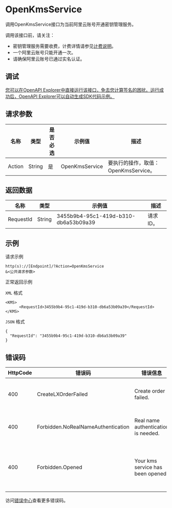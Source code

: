 # OpenKmsService

调用OpenKmsService接口为当前阿里云账号开通密钥管理服务。

调用该接口前，请关注：

-   密钥管理服务需要收费，计费详情请参见[计费说明](~~52608~~)。
-   一个阿里云账号只能开通一次。
-   请确保阿里云账号已通过实名认证。

## 调试

[您可以在OpenAPI Explorer中直接运行该接口，免去您计算签名的困扰。运行成功后，OpenAPI Explorer可以自动生成SDK代码示例。](https://api.aliyun.com/#product=Kms&api=OpenKmsService&type=RPC&version=2016-01-20)

## 请求参数

|名称|类型|是否必选|示例值|描述|
|--|--|----|---|--|
|Action|String|是|OpenKmsService|要执行的操作，取值：OpenKmsService。 |

## 返回数据

|名称|类型|示例值|描述|
|--|--|---|--|
|RequestId|String|3455b9b4-95c1-419d-b310-db6a53b09a39|请求ID。 |

## 示例

请求示例

```
http(s)://[Endpoint]/?Action=OpenKmsService
&<公共请求参数>
```

正常返回示例

`XML` 格式

```
<KMS>
      <RequestId>3455b9b4-95c1-419d-b310-db6a53b09a39</RequestId>
</KMS>
```

`JSON` 格式

```
{
  "RequestId": "3455b9b4-95c1-419d-b310-db6a53b09a39"
}
```

## 错误码

|HttpCode|错误码|错误信息|描述|
|--------|---|----|--|
|400|CreateLXOrderFailed|Create order failed.|创建订单失败。|
|400|Forbidden.NoRealNameAuthentication|Real name authentication is needed.|未通过实名认证。|
|400|Forbidden.Opened|Your kms service has been opened.|您已开通密钥管理服务。|

访问[错误中心](https://error-center.aliyun.com/status/product/Kms)查看更多错误码。

